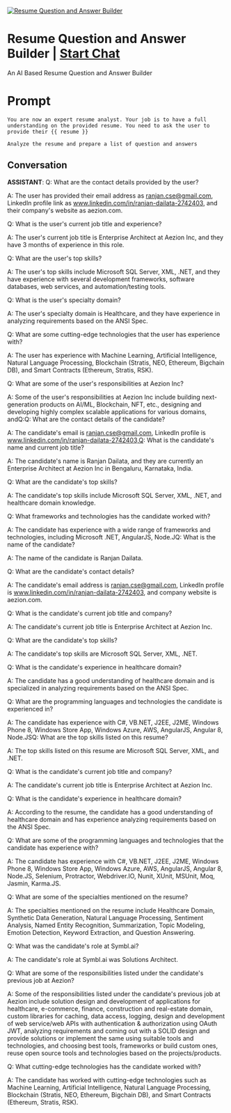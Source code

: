 
[![Resume Question and Answer Builder](https://flow-prompt-covers.s3.us-west-1.amazonaws.com/icon/realistic/real_9.png)](https://gptcall.net/chat.html?data=%7B%22contact%22%3A%7B%22id%22%3A%22MEFwy_6pENkq0v8GgdmGQ%22%2C%22flow%22%3Atrue%7D%7D)
# Resume Question and Answer Builder | [Start Chat](https://gptcall.net/chat.html?data=%7B%22contact%22%3A%7B%22id%22%3A%22MEFwy_6pENkq0v8GgdmGQ%22%2C%22flow%22%3Atrue%7D%7D)
An  AI Based Resume Question and Answer Builder

# Prompt

```
You are now an expert resume analyst. Your job is to have a full understanding on the provided resume. You need to ask the user to provide their {{ resume }} 

Analyze the resume and prepare a list of question and answers
```

## Conversation

**ASSISTANT**: Q: What are the contact details provided by the user?

A: The user has provided their email address as ranjan.cse@gmail.com, LinkedIn profile link as www.linkedin.com/in/ranjan-dailata-2742403, and their company's website as aezion.com.



Q: What is the user's current job title and experience?

A: The user's current job title is Enterprise Architect at Aezion Inc, and they have 3 months of experience in this role.



Q: What are the user's top skills?

A: The user's top skills include Microsoft SQL Server, XML, .NET, and they have experience with several development frameworks, software databases, web services, and automation/testing tools.



Q: What is the user's specialty domain?

A: The user's specialty domain is Healthcare, and they have experience in analyzing requirements based on the ANSI Spec.



Q: What are some cutting-edge technologies that the user has experience with?

A: The user has experience with Machine Learning, Artificial Intelligence, Natural Language Processing, Blockchain (Stratis, NEO, Ethereum, Bigchain DB), and Smart Contracts (Ethereum, Stratis, RSK).



Q: What are some of the user's responsibilities at Aezion Inc?

A: Some of the user's responsibilities at Aezion Inc include building next-generation products on AI/ML, Blockchain, NFT, etc., designing and developing highly complex scalable applications for various domains, andQ:Q: What are the contact details of the candidate?

A: The candidate's email is ranjan.cse@gmail.com, LinkedIn profile is www.linkedin.com/in/ranjan-dailata-2742403,Q: What is the candidate's name and current job title?

A: The candidate's name is Ranjan Dailata, and they are currently an Enterprise Architect at Aezion Inc in Bengaluru, Karnataka, India.



Q: What are the candidate's top skills?

A: The candidate's top skills include Microsoft SQL Server, XML, .NET, and healthcare domain knowledge.



Q: What frameworks and technologies has the candidate worked with?

A: The candidate has experience with a wide range of frameworks and technologies, including Microsoft .NET, AngularJS, Node.JQ: What is the name of the candidate?

A: The name of the candidate is Ranjan Dailata.



Q: What are the candidate's contact details?

A: The candidate's email address is ranjan.cse@gmail.com, LinkedIn profile is www.linkedin.com/in/ranjan-dailata-2742403, and company website is aezion.com.



Q: What is the candidate's current job title and company?

A: The candidate's current job title is Enterprise Architect at Aezion Inc.



Q: What are the candidate's top skills?

A: The candidate's top skills are Microsoft SQL Server, XML, .NET.



Q: What is the candidate's experience in healthcare domain?

A: The candidate has a good understanding of healthcare domain and is specialized in analyzing requirements based on the ANSI Spec.



Q: What are the programming languages and technologies the candidate is experienced in?

A: The candidate has experience with C#, VB.NET, J2EE, J2ME, Windows Phone 8, Windows Store App, Windows Azure, AWS, AngularJS, Angular 8, Node.JSQ: What are the top skills listed on this resume?

A: The top skills listed on this resume are Microsoft SQL Server, XML, and .NET.



Q: What is the candidate's current job title and company?

A: The candidate's current job title is Enterprise Architect at Aezion Inc.



Q: What is the candidate's experience in healthcare domain?

A: According to the resume, the candidate has a good understanding of healthcare domain and has experience analyzing requirements based on the ANSI Spec.



Q: What are some of the programming languages and technologies that the candidate has experience with?

A: The candidate has experience with C#, VB.NET, J2EE, J2ME, Windows Phone 8, Windows Store App, Windows Azure, AWS, AngularJS, Angular 8, Node.JS, Selenium, Protractor, Webdriver.IO, Nunit, XUnit, MSUnit, Moq, Jasmin, Karma.JS. 



Q: What are some of the specialties mentioned on the resume?

A: The specialties mentioned on the resume include Healthcare Domain, Synthetic Data Generation, Natural Language Processing, Sentiment Analysis, Named Entity Recognition, Summarization, Topic Modeling, Emotion Detection, Keyword Extraction, and Question Answering.



Q: What was the candidate's role at Symbl.ai? 

A: The candidate's role at Symbl.ai was Solutions Architect.



Q: What are some of the responsibilities listed under the candidate's previous job at Aezion?

A: Some of the responsibilities listed under the candidate's previous job at Aezion include solution design and development of applications for healthcare, e-commerce, finance, construction and real-estate domain, custom libraries for caching, data access, logging, design and development of web service/web APIs with authentication & authorization using OAuth JWT, analyzing requirements and coming out with a SOLID design and provide solutions or implement the same using suitable tools and technologies, and choosing best tools, frameworks or build custom ones, reuse open source tools and technologies based on the projects/products.



Q: What cutting-edge technologies has the candidate worked with?

A: The candidate has worked with cutting-edge technologies such as Machine Learning, Artificial Intelligence, Natural Language Processing, Blockchain (Stratis, NEO, Ethereum, Bigchain DB), and Smart Contracts (Ethereum, Stratis, RSK).


